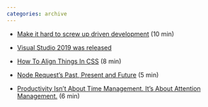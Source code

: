 ```yaml
---
categories: archive
---
```


- [Make it hard to screw up driven development](https://css-tricks.com/make-it-hard-to-screw-up-driven-development/ "https://css-tricks.com/make-it-hard-to-screw-up-driven-development/ ") (10 min)

- [Visual Studio 2019 was released](https://visualstudio.microsoft.com/vs/whatsnew/ "https://visualstudio.microsoft.com/vs/whatsnew/")

- [How To Align Things In CSS](https://www.smashingmagazine.com/2019/03/css-alignment/ "https://www.smashingmagazine.com/2019/03/css-alignment/") (8 min)

- [Node Request’s Past, Present and Future](https://github.com/request/request/issues/3142 "https://github.com/request/request/issues/3142") (5 min)

- [Productivity Isn’t About Time Management. It’s About Attention Management.](https://www.nytimes.com/2019/03/28/smarter-living/productivity-isnt-about-time-management-its-about-attention-management.html "https://www.nytimes.com/2019/03/28/smarter-living/productivity-isnt-about-time-management-its-about-attention-management.html") (6 min)
